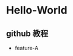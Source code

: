 <!--
 * @Author: Michael Lee
 * @Date: 2023-02-11 12:12:52
 * @LastEditors: Michael Lee
 * @LastEditTime: 2023-02-17 18:04:49
 * @Description: 
-->
# Hello-World
## github 教程

- feature-A